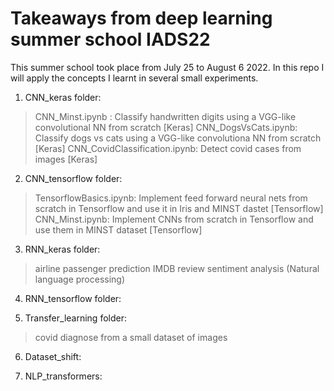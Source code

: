# Takeaways from deep learning summer school IADS22

This summer school took place from July 25 to August 6 2022.  In this repo I will apply the concepts I learnt in several small experiments. 

1. CNN_keras folder:
> CNN_Minst.ipynb : Classify handwritten digits using a VGG-like convolutional NN from scratch [Keras]
> CNN_DogsVsCats.ipynb: Classify dogs vs cats using a VGG-like convolutiona NN from scratch [Keras]
> CNN_CovidClassification.ipynb: Detect covid cases from images [Keras]

2. CNN_tensorflow folder: 
> TensorflowBasics.ipynb: Implement feed forward neural nets from scratch in Tensorflow and use it in Iris and MINST dastet [Tensorflow]
> CNN_Minst.ipynb: Implement CNNs from scratch in Tensorflow and use them in MINST dataset [Tensorflow]

3. RNN_keras folder:
> airline passenger prediction
> IMDB review sentiment analysis (Natural language processing)

4. RNN_tensorflow folder:

5. Transfer_learning folder:
> covid diagnose from a small dataset of images

6. Dataset_shift:

7. NLP_transformers:
